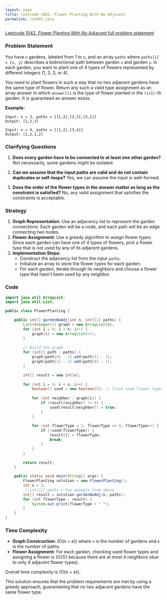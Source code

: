 ```yaml
---
layout: page
title: leetcode 1042. Flower Planting With No Adjacent
permalink: /s1042-java
---
```

[Leetcode 1042. Flower Planting With No Adjacent full problem statement](https://algoadvance.github.io/algoadvance/l1042)
### Problem Statement

You have `n` gardens, labeled from 1 to `n`, and an array `paths` where `paths[i] = [x, y]` describes a bidirectional path between garden `x` and garden `y`. In each garden, you want to plant one of 4 types of flowers represented by different integers (1, 2, 3, or 4). 

You need to plant flowers in such a way that no two adjacent gardens have the same type of flower. Return any such a valid type assignment as an array answer in which `answer[i]` is the type of flower planted in the `(i+1)`-th garden. It is guaranteed an answer exists.

**Example:**

```text
Input: n = 3, paths = [[1,2],[2,3],[3,1]]
Output: [1,2,3]

Input: n = 4, paths = [[1,2],[3,4]]
Output: [1,2,1,2]
```

### Clarifying Questions

1. **Does every garden have to be connected to at least one other garden?**
   Not necessarily, some gardens might be isolated.
   
2. **Can we assume that the input paths are valid and do not contain duplicates or self-loops?**
   Yes, we can assume the input is well-formed.

3. **Does the order of the flower types in the answer matter as long as the constraint is satisfied?**
   No, any valid assignment that satisfies the constraints is acceptable.

### Strategy

1. **Graph Representation:** Use an adjacency list to represent the garden connections. Each garden will be a node, and each path will be an edge connecting two nodes.
2. **Flower Assignment:** Use a greedy algorithm to assign flower types. Since each garden can have one of 4 types of flowers, pick a flower type that is not used by any of its adjacent gardens.
3. **Implementation Steps:**
   - Construct the adjacency list from the input `paths`.
   - Initialize an array to store the flower types for each garden.
   - For each garden, iterate through its neighbors and choose a flower type that hasn't been used by any neighbor.

### Code

```java
import java.util.ArrayList;
import java.util.List;

public class FlowerPlanting {

    public int[] gardenNoAdj(int n, int[][] paths) {
        List<Integer>[] graph = new ArrayList[n];
        for (int i = 0; i < n; i++) {
            graph[i] = new ArrayList<>();
        }
        
        // Build the graph
        for (int[] path : paths) {
            graph[path[0] - 1].add(path[1] - 1);
            graph[path[1] - 1].add(path[0] - 1);
        }

        int[] result = new int[n];
        
        for (int i = 0; i < n; i++) {
            boolean[] used = new boolean[5]; // Track used flower types by neighbors
            
            for (int neighbor : graph[i]) {
                if (result[neighbor] != 0) {
                    used[result[neighbor]] = true;
                }
            }
            
            for (int flowerType = 1; flowerType <= 4; flowerType++) {
                if (!used[flowerType]) {
                    result[i] = flowerType;
                    break;
                }
            }
        }

        return result;
    }

    public static void main(String[] args) {
        FlowerPlanting solution = new FlowerPlanting();
        int n = 3;
         //int[][] paths = Use example from above
        int[] result = solution.gardenNoAdj(n, paths);
        for (int flowerType : result) {
            System.out.print(flowerType + " ");
        }
    }
}
```

### Time Complexity

- **Graph Construction:** \(O(n + e)\) where `n` is the number of gardens and `e` is the number of paths.
- **Flower Assignment:** For each garden, checking used flower types and assigning a flower is \(O(1)\) because there are at most 4 neighbors (due to only 4 adjacent flower types).

Overall time complexity is \(O(n + e)\).

This solution ensures that the problem requirements are met by using a greedy approach, guaranteeing that no two adjacent gardens have the same flower type.